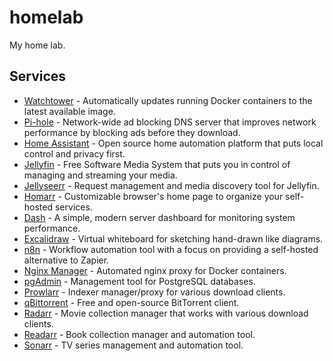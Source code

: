 # homelab

My home lab.

## Services

- [Watchtower](https://github.com/containrrr/watchtower) - Automatically updates
running Docker containers to the latest available image.
- [Pi-hole](https://pi-hole.net/) - Network-wide ad blocking DNS server that
improves network performance by blocking ads before they download.
- [Home Assistant](https://www.home-assistant.io/) - Open source home automation platform that puts local control and privacy first.
- [Jellyfin](https://jellyfin.org/) - Free Software Media System that puts you in control of managing and streaming your media.
- [Jellyseerr](https://github.com/Fallenbagel/jellyseerr) - Request management and media discovery tool for Jellyfin.
- [Homarr](https://homarr.dev/) - Customizable browser's home page to organize your self-hosted services.
- [Dash](https://github.com/MauriceNino/dashdot) - A simple, modern server dashboard for monitoring system performance.
- [Excalidraw](https://excalidraw.com/) - Virtual whiteboard for sketching hand-drawn like diagrams.
- [n8n](https://n8n.io/) - Workflow automation tool with a focus on providing a self-hosted alternative to Zapier.
- [Nginx Manager](https://github.com/nginx-proxy/nginx-proxy) - Automated nginx proxy for Docker containers.
- [pgAdmin](https://www.pgadmin.org/) - Management tool for PostgreSQL databases.
- [Prowlarr](https://github.com/Prowlarr/Prowlarr) - Indexer manager/proxy for various download clients.
- [qBittorrent](https://www.qbittorrent.org/) - Free and open-source BitTorrent client.
- [Radarr](https://radarr.video/) - Movie collection manager that works with various download clients.
- [Readarr](https://readarr.com/) - Book collection manager and automation tool.
- [Sonarr](https://sonarr.tv/) - TV series management and automation tool.
